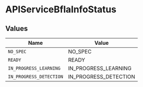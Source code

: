 # APIServiceBflaInfoStatus


## Values

| Name                    | Value                   |
| ----------------------- | ----------------------- |
| `NO_SPEC`               | NO_SPEC                 |
| `READY`                 | READY                   |
| `IN_PROGRESS_LEARNING`  | IN_PROGRESS_LEARNING    |
| `IN_PROGRESS_DETECTION` | IN_PROGRESS_DETECTION   |